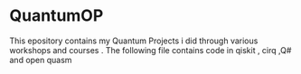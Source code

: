 # QuantumOP
This epository contains my Quantum Projects i did through various workshops and courses . The following file contains code in qiskit , cirq ,Q# and open quasm
